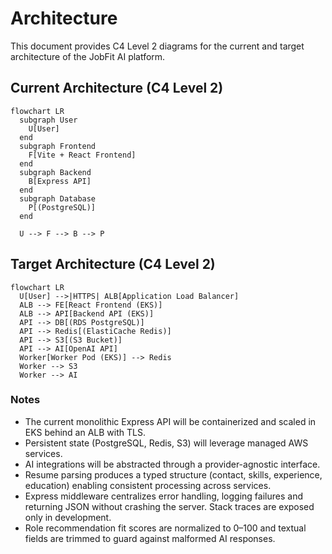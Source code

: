 # Architecture

This document provides C4 Level 2 diagrams for the current and target architecture of the JobFit AI platform.

## Current Architecture (C4 Level 2)

```mermaid
flowchart LR
  subgraph User
    U[User]
  end
  subgraph Frontend
    F[Vite + React Frontend]
  end
  subgraph Backend
    B[Express API]
  end
  subgraph Database
    P[(PostgreSQL)]
  end

  U --> F --> B --> P
```

## Target Architecture (C4 Level 2)

```mermaid
flowchart LR
  U[User] -->|HTTPS| ALB[Application Load Balancer]
  ALB --> FE[React Frontend (EKS)]
  ALB --> API[Backend API (EKS)]
  API --> DB[(RDS PostgreSQL)]
  API --> Redis[(ElastiCache Redis)]
  API --> S3[(S3 Bucket)]
  API --> AI[OpenAI API]
  Worker[Worker Pod (EKS)] --> Redis
  Worker --> S3
  Worker --> AI
```

### Notes

- The current monolithic Express API will be containerized and scaled in EKS behind an ALB with TLS.
- Persistent state (PostgreSQL, Redis, S3) will leverage managed AWS services.
- AI integrations will be abstracted through a provider-agnostic interface.
- Resume parsing produces a typed structure (contact, skills, experience, education) enabling consistent processing across services.
- Express middleware centralizes error handling, logging failures and returning JSON without crashing the server. Stack traces are exposed only in development.
- Role recommendation fit scores are normalized to 0–100 and textual fields are trimmed to guard against malformed AI responses.
